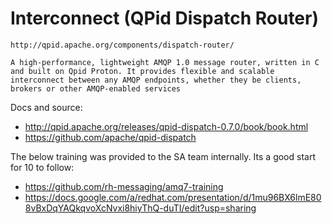 # Interconnect (QPid Dispatch Router)
    http://qpid.apache.org/components/dispatch-router/

    A high-performance, lightweight AMQP 1.0 message router, written in C and built on Qpid Proton. It provides flexible and scalable interconnect between any AMQP endpoints, whether they be clients, brokers or other AMQP-enabled services
    
Docs and source:
- http://qpid.apache.org/releases/qpid-dispatch-0.7.0/book/book.html
- https://github.com/apache/qpid-dispatch

The below training was provided to the SA team internally. Its a good start for 10 to follow:
- https://github.com/rh-messaging/amq7-training
- https://docs.google.com/a/redhat.com/presentation/d/1mu96BX6lmE808vBxDqYAQkqvoXcNvxi8hiyThQ-duTI/edit?usp=sharing
